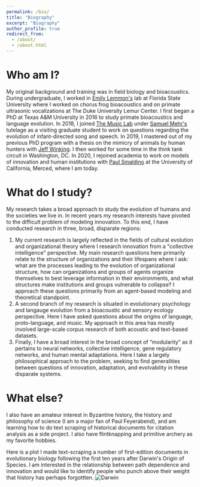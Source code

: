 ```yaml
---
permalink: /bio/
title: "Biography"
excerpt: "Biography"
author_profile: true
redirect_from: 
  - /about/
  - /about.html
---
```

Who am I?
====
My original background and training was in field biology and bioacoustics. During undergraduate, I worked in [Emily Lemmon's](https://www.bio.fsu.edu/faculty.php?faculty-id=emlemmon) lab at Florida State University where I worked on chorus frog bioacoustics and on primate ultrasonic vocalizations at The Duke University Lemur Center. I first began a PhD at Texas A&M University in 2016 to study primate bioacoustics and language evolution. In 2018, I joined [The Music Lab](https://www.themusiclab.org/) under [Samuel Mehr's](https://mehr.cz/) tutelage as a visiting graduate student to work on questions regarding the evolution of infant-directed song and speech. In 2019, I mastered out of my previous PhD program with a thesis on the mimicry of animals by human hunters with [Jeff Winking](https://liberalarts.tamu.edu/anthropology/profile/jeffrey-winking/). I then worked for some time in the think tank circuit in Washington, DC. In 2020, I rejoined academia to work on models of innovation and human institutions with [Paul Smaldino](https://smaldino.com/wp/) at the University of California, Merced, where I am today.

What do I study?
====
My research takes a broad approach to study the evolution of humans and the societies we live in. In recent years my research interests have pivoted to the difficult problem of modeling innovation. To this end, I have conducted research in three, broad, disparate regions:

  1. My current research is largely reflected in the fields of cultural evolution and organizational theory where I research innovation from a "collective intelligence" perspective. My main research questions here primarily relate to the structure of organizations and their lifespans where I ask: what are the processes leading to the evolution of organizational structure, how can organizations and groups of agents organize themselves to best leverage information in their environments, and what structures make institutions and groups vulnerable to collapse? I approach these questions primarily from an agent-based modeling and theoretical standpoint.
  2. A second branch of my research is situated in evolutionary psychology and langauge evolution from a bioacoustic and sensory ecology perspective. Here I have asked questions about the origins of language, proto-language, and music. My approach in this area has mostly involved large-scale corpus research of both acoustic and text-based datasets. 
  3. Finally, I have a broad interest in the broad concept of “modularity” as it pertains to neural networks, collective intelligence, gene regulatory networks, and human mental adaptations. Here I take a largely philosophical approach to the problem, seeking to find generalities between questions of innovation, adaptation, and evolvability in these disparate systems.

What else?
====
I also have an amateur interest in Byzantine history, the history and philosophy of science (I am a major fan of Paul Feyerabend), and am learning how to do text scraping of historical documents for citation analysis as a side project. I also have flintknapping and primitive archery as my favorite hobbies.

Here is a plot I made text-scraping a number of first-edition documents in evolutionary biology following the first ten years after Darwin's Origin of Species. I am interested in the relationship between path dependence and innovation and would like to identify people who punch above their weight that history has perhaps forgottten.
![Darwin](http://culturologies.co/images/Darwin.jpg)